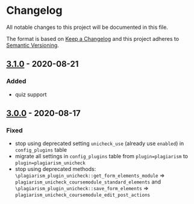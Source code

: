 # Changelog
All notable changes to this project will be documented in this file.

The format is based on [Keep a Changelog](http://keepachangelog.com/en/1.0.0/)
and this project adheres to [Semantic Versioning](http://semver.org/spec/v2.0.0.html).

## [3.1.0] - 2020-08-21
### Added
- quiz support

## [3.0.0] - 2020-08-17
### Fixed
- stop using deprecated setting `unicheck_use` (already use `enabled`) in `config_plugins` table
- migrate all settings in `config_plugins` table from `plugin=plagiarism` to `plugin=plagiarism_unicheck`
- stop using deprecated methods: `\plagiarism_plugin_unicheck::get_form_elements_module` => `plagiarism_unicheck_coursemodule_standard_elements`
    and `\plagiarism_plugin_unicheck::save_form_elements` => `plagiarism_unicheck_coursemodule_edit_post_actions`

[3.1.0]: https://github.com/unicheck/moodle-plagiarism_unicheckcorp/releases/tag/v3.1.0
[3.0.0]: https://github.com/unicheck/moodle-plagiarism_unicheckcorp/releases/tag/v3.0.0
